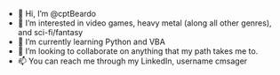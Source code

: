 - 👋 Hi, I’m @cptBeardo
- 👀 I’m interested in video games, heavy metal (along all other genres), and sci-fi/fantasy
- 🌱 I’m currently learning Python and VBA
- 💞️ I’m looking to collaborate on anything that my path takes me to.
- 📫 You can reach me through my LinkedIn, username cmsager

<!---
cptBeardo/cptBeardo is a ✨ special ✨ repository because its `README.md` (this file) appears on your GitHub profile.
You can click the Preview link to take a look at your changes.
--->

